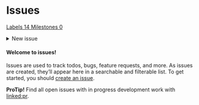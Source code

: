 # Issues

[Labels 14 ](.gitbook/assets/labels)[Milestones 0](.gitbook/assets/milestones)

<details>

<summary>New issue</summary>

**Have a question about this project?** Sign up for a free GitHub account to open an issue and contact its maintainers and the community.

By clicking “Sign up for GitHub”, you agree to our [terms of service](https://docs.github.com/terms) and [privacy statement](https://docs.github.com/privacy). We’ll occasionally send you account related emails.

Already on GitHub? Sign in to your account

</details>

#### Welcome to issues!

Issues are used to track todos, bugs, feature requests, and more. As issues are created, they’ll appear here in a searchable and filterable list. To get started, you should [create an issue](.gitbook/assets/choose).

**ProTip!** Find all open issues with in progress development work with [linked:pr](broken-reference).
